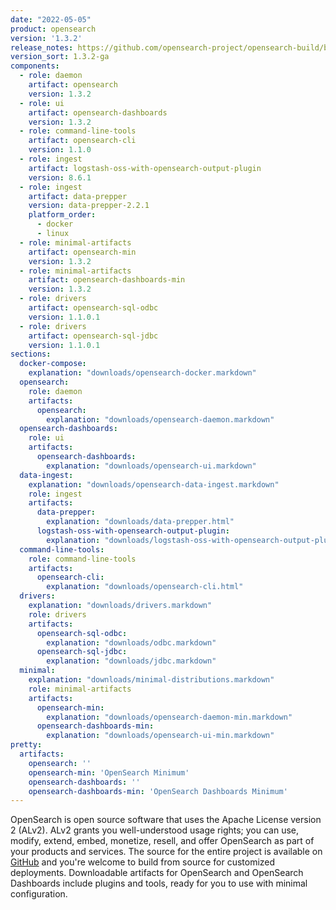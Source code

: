 ```yaml
---
date: "2022-05-05"
product: opensearch
version: '1.3.2'
release_notes: https://github.com/opensearch-project/opensearch-build/blob/main/release-notes/opensearch-release-notes-1.3.2.md
version_sort: 1.3.2-ga
components:
  - role: daemon
    artifact: opensearch
    version: 1.3.2
  - role: ui
    artifact: opensearch-dashboards
    version: 1.3.2
  - role: command-line-tools
    artifact: opensearch-cli
    version: 1.1.0
  - role: ingest
    artifact: logstash-oss-with-opensearch-output-plugin
    version: 8.6.1
  - role: ingest
    artifact: data-prepper
    version: data-prepper-2.2.1
    platform_order:
      - docker
      - linux
  - role: minimal-artifacts
    artifact: opensearch-min
    version: 1.3.2
  - role: minimal-artifacts
    artifact: opensearch-dashboards-min
    version: 1.3.2
  - role: drivers
    artifact: opensearch-sql-odbc
    version: 1.1.0.1
  - role: drivers
    artifact: opensearch-sql-jdbc
    version: 1.1.0.1
sections:
  docker-compose:
    explanation: "downloads/opensearch-docker.markdown"
  opensearch:
    role: daemon
    artifacts:
      opensearch:
        explanation: "downloads/opensearch-daemon.markdown"
  opensearch-dashboards:
    role: ui
    artifacts:
      opensearch-dashboards:
        explanation: "downloads/opensearch-ui.markdown"
  data-ingest:
    explanation: "downloads/opensearch-data-ingest.markdown"
    role: ingest
    artifacts:
      data-prepper:
        explanation: "downloads/data-prepper.html"
      logstash-oss-with-opensearch-output-plugin:
        explanation: "downloads/logstash-oss-with-opensearch-output-plugin.markdown"
  command-line-tools:
    role: command-line-tools
    artifacts:
      opensearch-cli:
        explanation: "downloads/opensearch-cli.html"
  drivers:
    explanation: "downloads/drivers.markdown"
    role: drivers
    artifacts:
      opensearch-sql-odbc:
        explanation: "downloads/odbc.markdown"
      opensearch-sql-jdbc:
        explanation: "downloads/jdbc.markdown"
  minimal:
    explanation: "downloads/minimal-distributions.markdown"
    role: minimal-artifacts
    artifacts:
      opensearch-min:
        explanation: "downloads/opensearch-daemon-min.markdown"
      opensearch-dashboards-min:
        explanation: "downloads/opensearch-ui-min.markdown"
pretty:
  artifacts:
    opensearch: ''
    opensearch-min: 'OpenSearch Minimum'
    opensearch-dashboards: ''
    opensearch-dashboards-min: 'OpenSearch Dashboards Minimum'
---
```

OpenSearch is open source software that uses the Apache License version 2 (ALv2). ALv2 grants you well-understood usage rights; you can use, modify, extend, embed, monetize, resell, and offer OpenSearch as part of your products and services. The source for the entire project is available on [GitHub](https://github.com/opensearch-project/) and you're welcome to build from source for customized deployments. Downloadable artifacts for OpenSearch and OpenSearch Dashboards include plugins and tools, ready for you to use with minimal configuration.